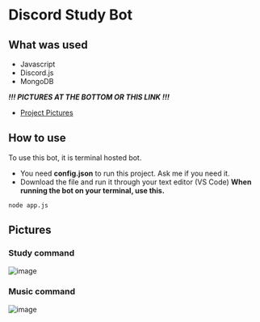 # Discord Study Bot

## What was used
- Javascript
- Discord.js
- MongoDB

***!!! PICTURES AT THE BOTTOM OR THIS LINK !!!***
- [Project Pictures](https://flic.kr/s/aHsmWrZ9Jg)


## How to use
To use this bot, it is terminal hosted bot.
- You need **config.json** to run this project. Ask me if you need it.
- Download the file and run it through your text editor (VS Code)
**When running the bot on your terminal, use this.**

```
node app.js
```

## Pictures

### Study command

![image](https://user-images.githubusercontent.com/77949696/129763423-e1f963be-abb0-47f9-9e26-21317ff84881.png)

### Music command

![image](https://user-images.githubusercontent.com/77949696/129763354-593a36d8-64ad-473b-832a-2c802d6b48a1.png)

